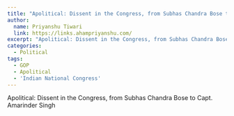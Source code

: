 ```yaml
---
title: "Apolitical: Dissent in the Congress, from Subhas Chandra Bose to Capt. Amarinder Singh"
author:
  name: Priyanshu Tiwari
  link: https://links.ahampriyanshu.com/
excerpt: "Apolitical: Dissent in the Congress, from Subhas Chandra Bose to Capt. Amarinder Singh"
categories:
  - Political
tags:
  - GOP
  - Apolitical
  - 'Indian National Congress'
---
```


Apolitical: Dissent in the Congress, from Subhas Chandra Bose to Capt. Amarinder Singh